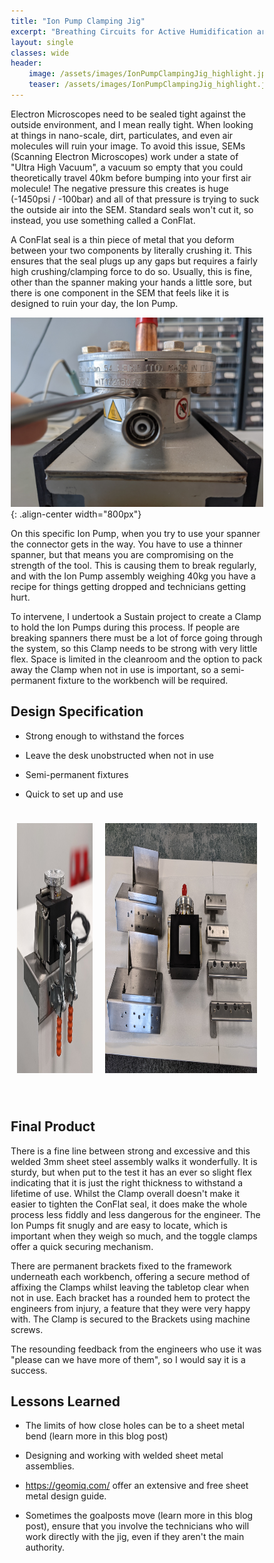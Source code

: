 ```yaml
---
title: "Ion Pump Clamping Jig"
excerpt: "Breathing Circuits for Active Humidification are plagued by one major issue, condensation. As the patient’s warm humid air supply..."
layout: single
classes: wide
header:
    image: /assets/images/IonPumpClampingJig_highlight.jpg
    teaser: /assets/images/IonPumpClampingJig_highlight.jpg
---
```


Electron Microscopes need to be sealed tight against the outside environment, and I mean really tight. When looking at things in nano-scale, dirt, particulates, and even air molecules will ruin your image. To avoid this issue, SEMs (Scanning Electron Microscopes) work under a state of "Ultra High Vacuum", a vacuum so empty that you could theoretically travel 40km before bumping into your first air molecule! The negative pressure this creates is huge (-1450psi / -100bar) and all of that pressure is trying to suck the outside air into the SEM. Standard seals won't cut it, so instead, you use something called a ConFlat. 

A ConFlat seal is a thin piece of metal that you deform between your two components by literally crushing it. This ensures that the seal plugs up any gaps but requires a fairly high crushing/clamping force to do so. Usually, this is fine, other than the spanner making your hands a little sore, but there is one component in the SEM that feels like it is designed to ruin your day, the Ion Pump.

![Ion-Pump-Nut-Problem](/assets/images/Ion-Pump-Nut-Problem.jpg){: .align-center width="800px"}

On this specific Ion Pump, when you try to use your spanner the connector gets in the way. You have to use a thinner spanner, but that means you are compromising on the strength of the tool. This is causing them to break regularly, and with the Ion Pump assembly weighing 40kg you have a recipe for things getting dropped and technicians getting hurt. 

To intervene, I undertook a Sustain project to create a Clamp to hold the Ion Pumps during this process. If people are breaking spanners there must be a lot of force going through the system, so this Clamp needs to be strong with very little flex. Space is limited in the cleanroom and the option to pack away the Clamp when not in use is important, so a semi-permanent fixture to the workbench will be required.

## Design Specification

- Strong enough to withstand the forces

- Leave the desk unobstructed when not in use

- Semi-permanent fixtures

- Quick to set up and use

<html>
<head>
    <meta name="viewport" content="width=device-width, initial-scale=1">
    <style>
        * {
        box-sizing: border-box;
        }
        /* Create your layouts. Here, I start by defining an uneven 2column style (-photos)
        /* followed by defining an even 2column style (-dual-even) which is used across multiple secions*/
        /* ....*/
        /* Create two unequal columns that floats next to each other */
    .column-photos {
        float: left;
        padding: 10px;
        height: max-content; /* Should be removed. Only for demonstration */
    }
    .left-photos {
        width: 35%;
    }
    .right-photos {
        width: 65%;
    }
    /* Clear floats after the columns */
    .row:after {
        content: "";
        display: table;
        clear: both;
    }
    /* Responsive layout - makes the three columns stack on top of each other instead of next to each other */
    @media screen and (max-width: 600px) {
        .column-photos {
        width: 100%;
        height: max-content;
        }
    }
    </style>
</head>
<body>
    <div class="row">
        <div class="column-photos left-photos">
            <p><img src="/assets/images/IonPumpClampingJig_highlight.jpg" height="400px"></p>           
        </div>
        <div class="column-photos right-photos">
            <p><img src="/assets/images/Ion-Pump-Jig-Disassembled.jpeg" height="400px"></p>
        </div>
    </div>
    <div class="row">
    </div>
    <br>
</body>
</html>

## Final Product
There is a fine line between strong and excessive and this welded 3mm sheet steel assembly walks it wonderfully. It is sturdy, but when put to the test it has an ever so slight flex indicating that it is just the right thickness to withstand a lifetime of use. Whilst the Clamp overall doesn't make it easier to tighten the ConFlat seal, it does make the whole process less fiddly and less dangerous for the engineer. The Ion Pumps fit snugly and are easy to locate, which is important when they weigh so much, and the toggle clamps offer a quick securing mechanism.

There are permanent brackets fixed to the framework underneath each workbench, offering a secure method of affixing the Clamps whilst leaving the tabletop clear when not in use. Each bracket has a rounded hem to protect the engineers from injury, a feature that they were very happy with. The Clamp is secured to the Brackets using machine screws.

The resounding feedback from the engineers who use it was "please can we have more of them", so I would say it is a success.

## Lessons Learned

- The limits of how close holes can be to a sheet metal bend (learn more in this blog post)

- Designing and working with welded sheet metal assemblies.

- https://geomiq.com/ offer an extensive and free sheet metal design guide.

- Sometimes the goalposts move (learn more in this blog post), ensure that you involve the technicians who will work directly with the jig, even if they aren't the main authority.

